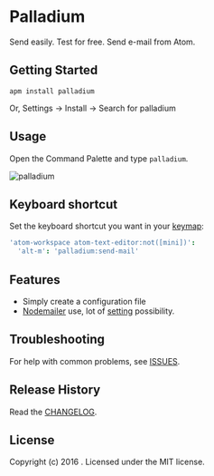 # Palladium

Send easily. Test for free. Send e-mail from Atom.

## Getting Started

```
apm install palladium
```

Or, Settings → Install → Search for palladium

## Usage

Open the Command Palette and type `palladium`.

![palladium](https://cloud.githubusercontent.com/assets/1855340/18030528/d83ff42c-6cb8-11e6-850e-979ab3f1e65e.gif)

## Keyboard shortcut

Set the keyboard shortcut you want in your [keymap](http://flight-manual.atom.io/using-atom/sections/basic-customization/#customizing-keybindings):

```cson
'atom-workspace atom-text-editor:not([mini])':
  'alt-m': 'palladium:send-mail'
```

## Features

- Simply create a configuration file
- [Nodemailer](https://github.com/nodemailer/nodemailer) use, lot of [setting](https://github.com/nodemailer/nodemailer#e-mail-message-fields) possibility.

## Troubleshooting

For help with common problems, see [ISSUES](https://github.com/icetee/palladium/issues).

## Release History

Read the [CHANGELOG](CHANGELOG.md).

## License

Copyright (c) 2016 . Licensed under the MIT license.
